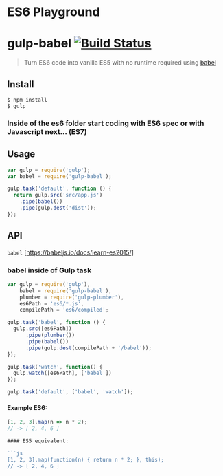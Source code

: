 # ES6 Playground

# gulp-babel [![Build Status](https://travis-ci.org/babel/gulp-babel.svg?branch=master)](https://travis-ci.org/babel/gulp-babel)

> Turn ES6 code into vanilla ES5 with no runtime required using [babel](https://github.com/babel/babel)


## Install

```
$ npm install
$ gulp
```
### Inside of the es6 folder start coding with ES6 spec or with Javascript next... (ES7) 


## Usage

```js
var gulp = require('gulp');
var babel = require('gulp-babel');

gulp.task('default', function () {
  return gulp.src('src/app.js')
    .pipe(babel())
    .pipe(gulp.dest('dist'));
});
```

## API

`babel` [https://babeljs.io/docs/learn-es2015/]

### babel inside of Gulp task

```js
var gulp = require('gulp'),
    babel = require('gulp-babel'),
    plumber = require('gulp-plumber'),
    es6Path = 'es6/*.js',
    compilePath = 'es6/compiled';

gulp.task('babel', function () {
  gulp.src([es6Path])
      .pipe(plumber())
      .pipe(babel())
      .pipe(gulp.dest(compilePath + '/babel'));
});

gulp.task('watch', function() {
  gulp.watch([es6Path], ['babel'])
});

gulp.task('default', ['babel', 'watch']); 
```


#### Example ES6: 

```js
[1, 2, 3].map(n => n * 2);
// -> [ 2, 4, 6 ]

#### ES5 equivalent:

```js
[1, 2, 3].map(function(n) { return n * 2; }, this);
// -> [ 2, 4, 6 ]

